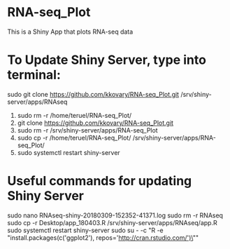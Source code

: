 # RNA-seq_Plot

This is a Shiny App that plots RNA-seq data

# To Update Shiny Server, type into terminal:
sudo git clone https://github.com/kkovary/RNA-seq_Plot.git /srv/shiny-server/apps/RNAseq

1) sudo rm -r /home/teruel/RNA-seq_Plot/
1) git clone https://github.com/kkovary/RNA-seq_Plot.git
2) sudo rm -r /srv/shiny-server/apps/RNA-seq_Plot
3) sudo cp -r /home/teruel/RNA-seq_Plot/ /srv/shiny-server/apps/RNA-seq_Plot/
4) sudo systemctl restart shiny-server

# Useful commands for updating Shiny Server
sudo nano RNAseq-shiny-20180309-152352-41371.log
sudo rm -r RNAseq
sudo cp -r Desktop/app_180403.R /srv/shiny-server/apps/RNAseq/app.R
sudo systemctl restart shiny-server
sudo su -     -c "R -e \"install.packages(c('ggplot2'), repos='http://cran.rstudio.com/')\""
